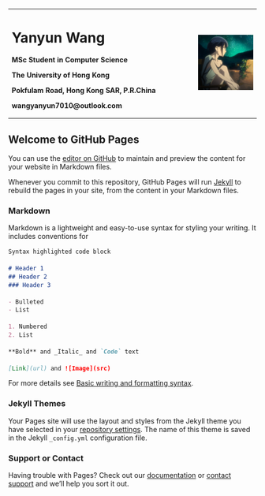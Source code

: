 <table border="0">
  <tr>
    <td width="75%">
      <h1>Yanyun Wang</h1>
      <p><b>MSc Student in Computer Science</b></p>
      <p><b>The University of Hong Kong</b></p>
      <p><b>Pokfulam Road, Hong Kong SAR, P.R.China</b></p>
      <p><b>wangyanyun7010@outlook.com</b></p>
    </td>
    <td width="25%">
      <img src="/5hyhx.png" width="100%">
    </td>
  </tr>
</table>


## Welcome to GitHub Pages

You can use the [editor on GitHub](https://github.com/wangyanyun7010/Yanyun_Wang.github.io/edit/gh-pages/index.md) to maintain and preview the content for your website in Markdown files.

Whenever you commit to this repository, GitHub Pages will run [Jekyll](https://jekyllrb.com/) to rebuild the pages in your site, from the content in your Markdown files.

### Markdown

Markdown is a lightweight and easy-to-use syntax for styling your writing. It includes conventions for

```markdown
Syntax highlighted code block

# Header 1
## Header 2
### Header 3

- Bulleted
- List

1. Numbered
2. List

**Bold** and _Italic_ and `Code` text

[Link](url) and ![Image](src)
```

For more details see [Basic writing and formatting syntax](https://docs.github.com/en/github/writing-on-github/getting-started-with-writing-and-formatting-on-github/basic-writing-and-formatting-syntax).

### Jekyll Themes

Your Pages site will use the layout and styles from the Jekyll theme you have selected in your [repository settings](https://github.com/wangyanyun7010/Yanyun_Wang.github.io/settings/pages). The name of this theme is saved in the Jekyll `_config.yml` configuration file.

### Support or Contact

Having trouble with Pages? Check out our [documentation](https://docs.github.com/categories/github-pages-basics/) or [contact support](https://support.github.com/contact) and we’ll help you sort it out.
